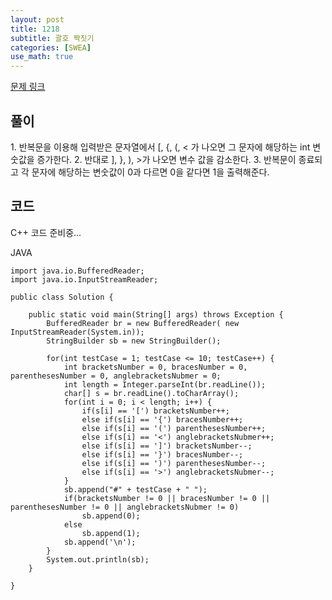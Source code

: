 ```yaml
---
layout: post
title: 1218
subtitle: 괄호 짝짓기
categories: [SWEA]
use_math: true
---
```


[문제 링크](https://swexpertacademy.com/main/code/problem/problemDetail.do?contestProbId=AV14eWb6AAkCFAYD)

<h2 class="section-heading">풀이</h2>
1. 반복문을 이용해 입력받은 문자열에서  [, {, (, < 가 나오면 그 문자에 해당하는 int 변숫값을 증가한다.
2. 반대로 ], }, ), >가 나오면 변수 값을 감소한다.
3. 반복문이 종료되고 각 문자에 해당하는 변숫값이 0과 다르면 0을 같다면 1을 출력해준다.


<h2 class="section-heading">코드</h2>
C++  
코드 준비중...

JAVA
<pre><code class="java">import java.io.BufferedReader;
import java.io.InputStreamReader;

public class Solution {

	public static void main(String[] args) throws Exception {
		BufferedReader br = new BufferedReader( new InputStreamReader(System.in));
		StringBuilder sb = new StringBuilder();
		
		for(int testCase = 1; testCase <= 10; testCase++) {
			int bracketsNumber = 0, bracesNumber = 0, parenthesesNumber = 0, anglebracketsNubmer = 0; 
			int length = Integer.parseInt(br.readLine());
			char[] s = br.readLine().toCharArray();
			for(int i = 0; i < length; i++) {
				if(s[i] == '[') bracketsNumber++;
				else if(s[i] == '{') bracesNumber++;
				else if(s[i] == '(') parenthesesNumber++;
				else if(s[i] == '<') anglebracketsNubmer++;
				else if(s[i] == ']') bracketsNumber--;
				else if(s[i] == '}') bracesNumber--;
				else if(s[i] == ')') parenthesesNumber--;
				else if(s[i] == '>') anglebracketsNubmer--;
			}
			sb.append("#" + testCase + " ");
			if(bracketsNumber != 0 || bracesNumber != 0 || parenthesesNumber != 0 || anglebracketsNubmer != 0)
				sb.append(0);
			else
				sb.append(1);
			sb.append('\n');
		}
		System.out.println(sb);
	}

}</code></pre>